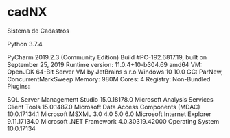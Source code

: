 # cadNX
Sistema de Cadastros

Python 3.7.4

PyCharm 2019.2.3 (Community Edition)
Build #PC-192.6817.19, built on September 25, 2019
Runtime version: 11.0.4+10-b304.69 amd64
VM: OpenJDK 64-Bit Server VM by JetBrains s.r.o
Windows 10 10.0
GC: ParNew, ConcurrentMarkSweep
Memory: 980M
Cores: 4
Registry: 
Non-Bundled Plugins: 

SQL Server Management Studio						15.0.18178.0
Microsoft Analysis Services Client Tools						15.0.1487.0
Microsoft Data Access Components (MDAC)						10.0.17134.1
Microsoft MSXML						3.0 4.0 5.0 6.0 
Microsoft Internet Explorer						9.11.17134.0
Microsoft .NET Framework						4.0.30319.42000
Operating System						10.0.17134
